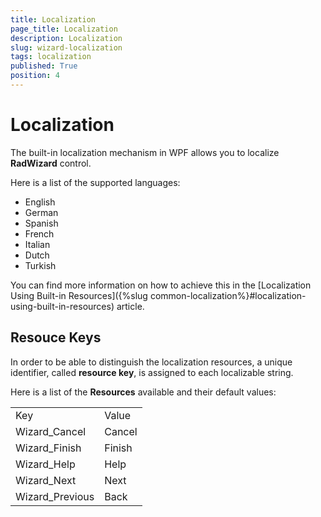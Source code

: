```yaml
---
title: Localization
page_title: Localization
description: Localization
slug: wizard-localization
tags: localization
published: True
position: 4
---
```


# Localization 
The built-in localization mechanism in WPF allows you to localize __RadWizard__ control.

Here is a list of the supported languages:

* English
* German
* Spanish
* French
* Italian
* Dutch
* Turkish

You can find more information on how to achieve this in the [Localization Using Built-in Resources]({%slug common-localization%}#localization-using-built-in-resources) article.

## Resouce Keys ##

In order to be able to distinguish the localization resources, a unique identifier, called __resource key__, is assigned to each localizable string.

Here is a list of the __Resources__ available and their default values:

<table>
	<tr>
		<td>Key</td><td>Value</td>
	</tr>
	<tr>
		<td>Wizard_Cancel</td>	<td>Cancel</td>
	</tr>
	<tr>
		<td>Wizard_Finish</td><td>Finish</td>
	</tr>
	<tr>
		<td>Wizard_Help</td><td>Help</td>
	</tr>
	<tr>
		<td>Wizard_Next</td><td>Next</td>
	</tr>
	<tr>
		<td>Wizard_Previous</td><td>Back</td>
	</tr>
</table>





